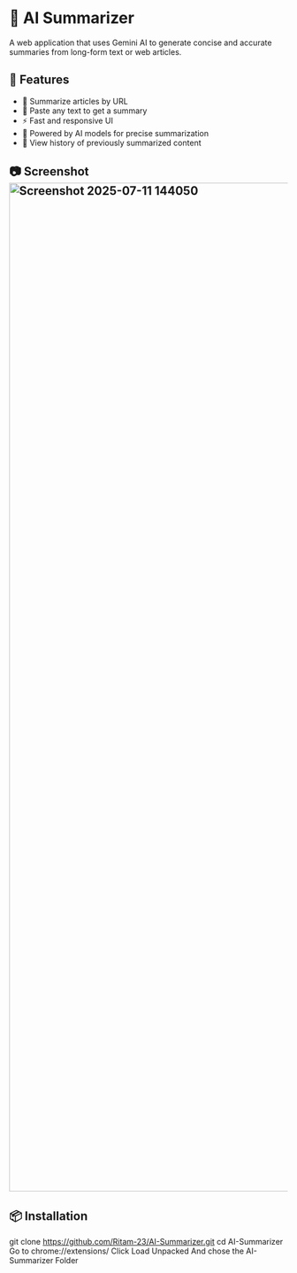 # 🧠 AI Summarizer

A web application that uses Gemini AI to generate concise and accurate summaries from long-form text or web articles.

## 🚀 Features

- 📝 Summarize articles by URL
- 📄 Paste any text to get a summary
- ⚡ Fast and responsive UI
- 🧠 Powered by AI models for precise summarization
- 🔄 View history of previously summarized content

## 📷 Screenshot<img width="1825" height="1823" alt="Screenshot 2025-07-11 144050" src="https://github.com/user-attachments/assets/96cfcb57-6b11-451b-bf13-5b766a28c13b" />





## 📦 Installation

git clone https://github.com/Ritam-23/AI-Summarizer.git
cd AI-Summarizer
Go to chrome://extensions/
Click Load Unpacked
And chose the AI-Summarizer Folder
